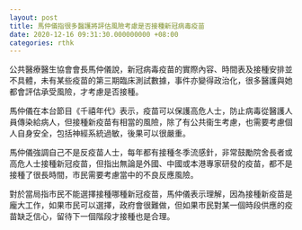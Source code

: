 ```yaml
---
layout: post
title: 馬仲儀指很多醫護將評估風險考慮是否接種新冠病毒疫苗
date: 2020-12-16 09:31:30.000000000 +08:00
categories: rthk
---
```


公共醫療醫生協會會長馬仲儀說，新冠病毒疫苗的實際內容、時間表及接種安排並不具體，未有某些疫苗的第三期臨床測試數據，事件亦變得政治化，很多醫護與她都會評估承受風險，才考慮是否接種。

馬仲儀在本台節目《千禧年代》表示，疫苗可以保護高危人士，防止病毒從醫護人員傳染給病人，但接種新疫苗有相當的風險，除了有公共衞生考慮，也需要考慮個人自身安全，包括神經系統過敏，後果可以很嚴重。

馬仲儀強調自己不是反疫苗人士，每年都有接種冬季流感針，非常鼓勵院舍長者或高危人士接種新冠疫苗，但指出無論是外國、中國或本港專家研發的疫苗，都不是接種了很長時間，市民需要考慮當中的不良反應風險。

對於當局指市民不能選擇接種哪種新冠疫苗，馬仲儀表示理解，因為接種新疫苗是龐大工作，如果市民可以選擇，政府會很難做，但如果市民對某一個時段供應的疫苗缺乏信心，留待下一個階段才接種也是合理。
